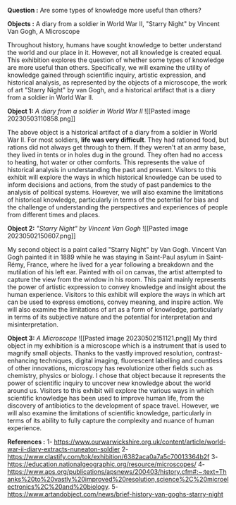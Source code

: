 
**Question :** Are some types of knowledge more useful than others?

**Objects :**  A diary from a soldier in World War II, "Starry Night"  by Vincent Van Gogh, A Microscope



Throughout history, humans have sought knowledge to better understand the world and our place in it. However, not all knowledge is created equal. This exhibition explores the question of whether some types of knowledge are more useful than others. Specifically, we will examine the utility of knowledge gained through scientific inquiry, artistic expression, and historical analysis, as represented by the objects of a microscope, the work of art "Starry Night" by van Gogh, and a historical artifact that is a diary from a soldier in World War II.


**Object 1:** *A diary from a soldier in World War II*
![[Pasted image 20230503110858.png]]

The above object is a historical artifact of a diary from a soldier in World War II. For most soldiers, **life was very difficult**. They had rationed food, but rations did not always get through to them. If they weren't at an army base, they lived in tents or in holes dug in the ground. They often had no access to heating, hot water or other comforts.
This represents the value of historical analysis in understanding the past and present. Visitors to this exhibit will explore the ways in which historical knowledge can be used to inform decisions and actions, from the study of past pandemics to the analysis of political systems. However, we will also examine the limitations of historical knowledge, particularly in terms of the potential for bias and the challenge of understanding the perspectives and experiences of people from different times and places.


**Object 2:** *"Starry Night"  by Vincent Van Gogh*
![[Pasted image 20230502150607.png]]

My second object is a paint called "Starry Night" by Van Gogh. Vincent Van Gogh painted it in 1889 while he was staying in Saint-Paul asylum in Saint-Rémy, France, where he lived for a year following a breakdown and the mutilation of his left ear. Painted with oil on canvas, the artist attempted to capture the view from the window in his room.
This paint mainly represents the power of artistic expression to convey knowledge and insight about the human experience. Visitors to this exhibit will explore the ways in which art can be used to express emotions, convey meaning, and inspire action. We will also examine the limitations of art as a form of knowledge, particularly in terms of its subjective nature and the potential for interpretation and misinterpretation.

**Object 3:** *A Microscope*
![[Pasted image 20230502151121.png]]
My third object in my exhibition is a microscope which is a instrument that is used to magnify small objects. Thanks to the vastly improved resolution, contrast-enhancing techniques, digital imaging, fluorescent labelling and countless of other innovations, microscopy has revolutionize other fields such as chemistry, physics or biology.
I chose that object because it represents the power of scientific inquiry to uncover new knowledge about the world around us. Visitors to this exhibit will explore the various ways in which scientific knowledge has been used to improve human life, from the discovery of antibiotics to the development of space travel. However, we will also examine the limitations of scientific knowledge, particularly in terms of its ability to fully capture the complexity and nuance of human experience. 


**References :**
1- https://www.ourwarwickshire.org.uk/content/article/world-war-ii-diary-extracts-nuneaton-soldier
2- https://www.clastify.com/tok/exhibition/6382aca0a7a5c70013364b2f
3- https://education.nationalgeographic.org/resource/microscopes/
4- https://www.aps.org/publications/apsnews/200403/history.cfm#:~:text=Thanks%20to%20vastly%20improved%20resolution,science%2C%20microelectronics%2C%20and%20biology.
5- https://www.artandobject.com/news/brief-history-van-goghs-starry-night
